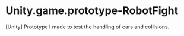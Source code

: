 # Unity.game.prototype-RobotFight
[Unity] Prototype I made to test the handling of cars and collisions.
